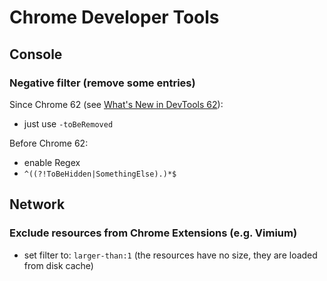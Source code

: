 # Chrome Developer Tools

## Console

### Negative filter (remove some entries)

Since Chrome 62 (see [What's New in DevTools 62](https://developers.google.com/web/updates/2017/08/devtools-release-notes#negative-filters)):

* just use `-toBeRemoved`

Before Chrome 62:

* enable Regex
* `^((?!ToBeHidden|SomethingElse).)*$`

## Network

### Exclude resources from Chrome Extensions (e.g. Vimium)

* set filter to: `larger-than:1` (the resources have no size, they are loaded from disk cache)
